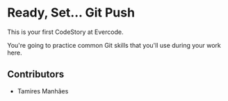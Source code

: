 
# Ready, Set... Git Push

This is your first CodeStory at Evercode.

You're going to practice common Git skills that you'll use during your work here.

## Contributors

- Tamires Manhães
